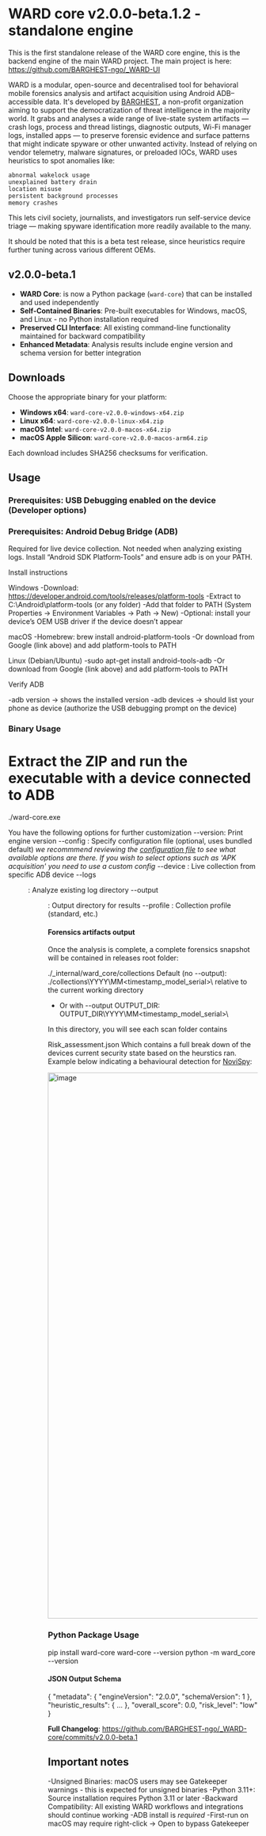# WARD core v2.0.0-beta.1.2 - standalone engine

This is the first standalone release of the WARD core engine, this is the backend engine of the main WARD project. The main project is here: https://github.com/BARGHEST-ngo/_WARD-UI

WARD is a modular, open-source and decentralised tool for behavioral mobile forensics analysis and artifact acquisition using Android ADB–accessible data. It's developed by [BARGHEST](https://barghest.asia), a non-profit organization aiming to support the democratization of threat intelligence in the majority world.
It grabs and analyses a wide range of live-state system artifacts — crash logs, process and thread listings, diagnostic outputs, Wi-Fi manager logs, installed apps — to preserve forensic evidence and surface patterns that might indicate spyware or other unwanted activity.
Instead of relying on vendor telemetry, malware signatures, or preloaded IOCs, WARD uses heuristics to spot anomalies like:

    abnormal wakelock usage
    unexplained battery drain
    location misuse
    persistent background processes
    memory crashes

This lets civil society, journalists, and investigators run self-service device triage — making spyware identification more readily available to the many.

It should be noted that this is a beta test release, since heuristics require further tuning across various different OEMs. 

## v2.0.0-beta.1

- **WARD Core**:  is now a Python package (`ward-core`) that can be installed and used independently
- **Self-Contained Binaries**: Pre-built executables for Windows, macOS, and Linux - no Python installation required
- **Preserved CLI Interface**: All existing command-line functionality maintained for backward compatibility
- **Enhanced Metadata**: Analysis results include engine version and schema version for better integration

## Downloads

Choose the appropriate binary for your platform:

- **Windows x64**: `ward-core-v2.0.0-windows-x64.zip`
- **Linux x64**: `ward-core-v2.0.0-linux-x64.zip` 
- **macOS Intel**: `ward-core-v2.0.0-macos-x64.zip`
- **macOS Apple Silicon**: `ward-core-v2.0.0-macos-arm64.zip`

Each download includes SHA256 checksums for verification.

##  Usage

### Prerequisites: USB Debugging enabled on the device (Developer options)
### Prerequisites: Android Debug Bridge (ADB)

Required for live device collection. Not needed when analyzing existing logs.
Install “Android SDK Platform‑Tools” and ensure adb is on your PATH.


Install instructions

Windows
-Download: https://developer.android.com/tools/releases/platform-tools
-Extract to C:\Android\platform-tools (or any folder)
-Add that folder to PATH (System Properties → Environment Variables → Path → New)
-Optional: install your device’s OEM USB driver if the device doesn’t appear

macOS
-Homebrew: brew install android-platform-tools
-Or download from Google (link above) and add platform-tools to PATH

Linux (Debian/Ubuntu)
-sudo apt-get install android-tools-adb
-Or download from Google (link above) and add platform-tools to PATH

Verify ADB

-adb version → shows the installed version
-adb devices → should list your phone as device (authorize the USB debugging prompt on the device)

### Binary Usage

# Extract the ZIP and run the executable with a device connected to ADB
./ward-core.exe

You have the following options for further customization
--version: Print engine version
--config <path>: Specify configuration file (optional, uses bundled default) *we recommmend reviewing the [configuration file](https://github.com/BARGHEST-ngo/_WARD-core/blob/main/ward_core/config.yaml) to see what available options are there. If you wish to select options such as 'APK acquisition' you need to use a custom config* 
--device <serial>: Live collection from specific ADB device
--logs <dir>: Analyze existing log directory
--output <dir>: Output directory for results
--profile <name>: Collection profile (standard, etc.)

#### Forensics artifacts output

Once the analysis is complete, a complete forensics snapshot will be contained in releases root folder:

./_internal/ward_core/collections
Default (no --output): ./collections\YYYY\MM\<timestamp_model_serial>\ relative to the current working directory
- Or with --output OUTPUT_DIR: OUTPUT_DIR\YYYY\MM\<timestamp_model_serial>\

In this directory, you will see each scan folder contains 

Risk_assessment.json 
Which contains a full break down of the devices current security state based on the heurstics ran.
Example below indicating a behavioural detection for [NoviSpy](https://www.amnesty.org/en/wp-content/uploads/2024/12/EUR7088132024ENGLISH.pdf):

<img width="1282" height="1102" alt="image" src="https://github.com/user-attachments/assets/08966f7f-9001-405d-97f2-017c843838eb" />

### Python Package Usage
pip install ward-core
ward-core --version
python -m ward_core --version

#### JSON Output Schema

{
  "metadata": {
    "engineVersion": "2.0.0",
    "schemaVersion": 1
  },
  "heuristic_results": { ... },
  "overall_score": 0.0,
  "risk_level": "low"
}


**Full Changelog**: https://github.com/BARGHEST-ngo/_WARD-core/commits/v2.0.0-beta.1

## Important notes

-Unsigned Binaries: macOS users may see Gatekeeper warnings - this is expected for unsigned binaries
-Python 3.11+: Source installation requires Python 3.11 or later
-Backward Compatibility: All existing WARD workflows and integrations should continue working
-ADB install is *required*
-First-run on macOS may require right-click → Open to bypass Gatekeeper
